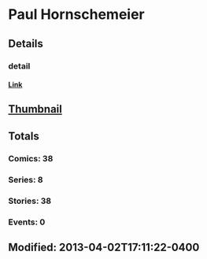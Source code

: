 # Paul  Hornschemeier 
## Details
### detail
#### [Link](http://marvel.com/comics/creators/5136/paul_hornschemeier?utm_campaign=apiRef&utm_source=225578a89fc76f3d20fbffda5d17a88d)
## [Thumbnail](http://i.annihil.us/u/prod/marvel/i/mg/c/c0/4bae46d4af886.jpg)
## Totals
### Comics: 38
### Series: 8
### Stories: 38
### Events: 0
## Modified: 2013-04-02T17:11:22-0400